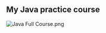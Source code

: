 ## My Java practice course
![Java Full Course.png](https://github.com/SerhiiQAA/Java-practice-tutorials/blob/main/images/Java%20Full%20Course.png)
